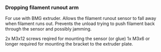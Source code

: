 ### Dropping filament runout arm
For use with BMG extruder. Allows the filament runout sensor to fall away when filament runs out. Prevents the unload trying to push filament back through the sensor and possibly jamming.

2x M3x12 screws reqired for mounting the sensor (or glue)
1x M3x6 or longer required for mounting the bracket to the extruder plate.
